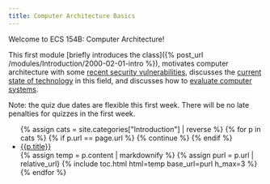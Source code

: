 ```yaml
---
title: Computer Architecture Basics
---
```


Welcome to ECS 154B: Computer Architecture!

This first module [briefly introduces the class]({% post_url /modules/Introduction/2000-02-01-intro %}), motivates computer architecture with some [recent security vulnerabilities](./security.md), discusses the [current state of technology](./technology.md) in this field, and discusses how to [evaluate computer systems](./evaluation.md).

Note: the quiz due dates are flexible this first week.
There will be no late penalties for quizzes in the first week.

<ul>
{% assign cats = site.categories["Introduction"] | reverse %}
{% for p in cats %}
    {% if p.url == page.url %}
        {% continue %}
    {% endif %}
    <li>
        <a href="{{p.url | relative_url}}"> {{p.title}} </a>
    </li>
    {% assign temp = p.content | markdownify %}
    {% assign purl = p.url | relative_url}
    {% include toc.html html=temp base_url=purl h_max=3 %}
{% endfor %}
</ul>
